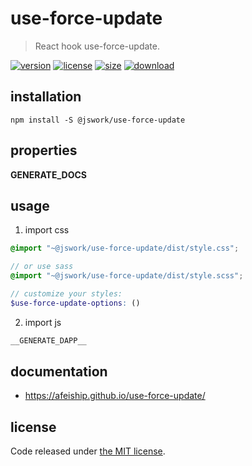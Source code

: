 # use-force-update
> React hook use-force-update.

[![version][version-image]][version-url]
[![license][license-image]][license-url]
[![size][size-image]][size-url]
[![download][download-image]][download-url]

## installation
```shell
npm install -S @jswork/use-force-update
```

## properties
__GENERATE_DOCS__

## usage
1. import css
  ```scss
  @import "~@jswork/use-force-update/dist/style.css";

  // or use sass
  @import "~@jswork/use-force-update/dist/style.scss";

  // customize your styles:
  $use-force-update-options: ()
  ```
2. import js
  ```js
__GENERATE_DAPP__
  ```

## documentation
- https://afeiship.github.io/use-force-update/


## license
Code released under [the MIT license](https://github.com/afeiship/use-force-update/blob/master/LICENSE.txt).

[version-image]: https://img.shields.io/npm/v/@jswork/use-force-update
[version-url]: https://npmjs.org/package/@jswork/use-force-update

[license-image]: https://img.shields.io/npm/l/@jswork/use-force-update
[license-url]: https://github.com/afeiship/use-force-update/blob/master/LICENSE.txt

[size-image]: https://img.shields.io/bundlephobia/minzip/@jswork/use-force-update
[size-url]: https://github.com/afeiship/use-force-update/blob/master/dist/use-force-update.min.js

[download-image]: https://img.shields.io/npm/dm/@jswork/use-force-update
[download-url]: https://www.npmjs.com/package/@jswork/use-force-update
